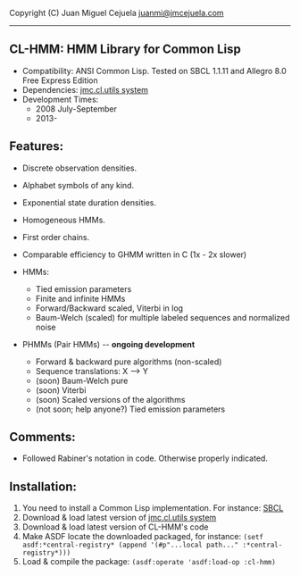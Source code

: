 Copyright (C) Juan Miguel Cejuela <juanmi@jmcejuela.com>

--------------------------------------------------------------------------------
CL-HMM: HMM Library for Common Lisp
--------------------------------------------------------------------------------

* Compatibility: ANSI Common Lisp. Tested on SBCL 1.1.11 and Allegro 8.0 Free Express Edition
* Dependencies: [jmc.cl.utils system](https://github.com/jmcejuela/jmc.cl.utils)
* Development Times:
  * 2008 July-September
  * 2013-


Features:
--------------------------------------------------------------------------------

* Discrete observation densities.
* Alphabet symbols of any kind.
* Exponential state duration densities.
* Homogeneous HMMs.
* First order chains.
* Comparable efficiency to GHMM written in C (1x - 2x slower)
* HMMs:
  * Tied emission parameters
  * Finite and infinite HMMs
  * Forward/Backward scaled, Viterbi in log
  * Baum-Welch (scaled) for multiple labeled sequences and normalized noise

* PHMMs (Pair HMMs) -- **ongoing development**
  * Forward & backward pure algorithms (non-scaled)
  * Sequence translations: X --> Y
  * (soon) Baum-Welch pure
  * (soon) Viterbi
  * (soon) Scaled versions of the algorithms
  * (not soon; help anyone?) Tied emission parameters


Comments:
--------------------------------------------------------------------------------

- Followed Rabiner's notation in code. Otherwise properly indicated.


Installation:
--------------------------------------------------------------------------------

1. You need to install a Common Lisp implementation. For instance: [SBCL](http://www.sbcl.org/)
2. Download & load latest version of [jmc.cl.utils system](https://github.com/jmcejuela/jmc.cl.utils)
3. Download & load latest version of CL-HMM's code
4. Make ASDF locate the downloaded packaged, for instance: `(setf asdf:*central-registry* (append '(#p"...local path..." :*central-registry*)))`
5. Load & compile the package: `(asdf:operate 'asdf:load-op :cl-hmm)`
